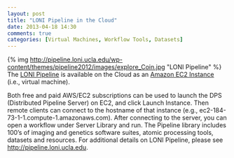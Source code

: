 ```yaml
---
layout: post
title: "LONI Pipeline in the Cloud"
date: 2013-04-18 14:30
comments: true
categories: [Virtual Machines, Workflow Tools, Datasets]
---
```


{% img http://pipeline.loni.ucla.edu/wp-content/themes/pipeline2012/images/explore_Coin.jpg "LONI Pipeline" %}
The [LONI Pipeline][loni] is available on the Cloud as an [Amazon EC2 Instance][ec2] (i.e., virtual machine).

<!-- more -->

 Both free and paid AWS/EC2 subscriptions can be used to launch the DPS (Distributed Pipeline Server) on EC2, and click Launch Instance. Then remote clients can connect to the hostname of that instance (e.g., ec2-184-73-1-1.compute-1.amazonaws.com). After connecting to the server, you can open a workflow under Server Library and run. The Pipeline library includes 100’s of imaging and genetics software suites, atomic processing tools, datasets and resources.  For additional details on LONI Pipeline, please see <http://pipeline.loni.ucla.edu>.

[loni]: http://pipeline.loni.ucla.edu "LONI Pipeline"

[ec2]: http://pipeline.loni.ucla.edu/products-services/pipeline-server-on-ec2 "Pipeline on EC2"